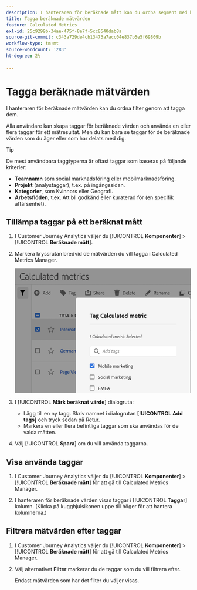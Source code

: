 ```yaml
---
description: I hanteraren för beräknade mått kan du ordna segment med hjälp av taggning.
title: Tagga beräknade mätvärden
feature: Calculated Metrics
exl-id: 25c9299b-34ae-475f-8e7f-5cc8540dab8a
source-git-commit: c343a729de4cb13473a7acc04e837b5e5f69809b
workflow-type: tm+mt
source-wordcount: '283'
ht-degree: 2%

---
```


# Tagga beräknade mätvärden

I hanteraren för beräknade mätvärden kan du ordna filter genom att tagga dem.

Alla användare kan skapa taggar för beräknade värden och använda en eller flera taggar för ett mätresultat. Men du kan bara se taggar för de beräknade värden som du äger eller som har delats med dig.

>[!TIP]
>
>De mest användbara taggtyperna är oftast taggar som baseras på följande kriterier:
>
>* **Teamnamn** som social marknadsföring eller mobilmarknadsföring.
>* **Projekt** (analystaggar), t.ex. på ingångssidan.
>* **Kategorier**, som Kvinnors eller Geografi.
>* **Arbetsflöden**, t.ex. Att bli godkänd eller kuraterad för (en specifik affärsenhet).

## Tillämpa taggar på ett beräknat mått

1. I Customer Journey Analytics väljer du [!UICONTROL **Komponenter**] > [!UICONTROL **Beräknade mått**].

1. Markera kryssrutan bredvid de mätvärden du vill tagga i Calculated Metrics Manager.

   ![Tagga listan Beräknade mätvärden med Mobilmarknadsföring vald.](assets/cm_add_tags.png)

1. I [!UICONTROL **Märk beräknat värde**] dialogruta:

   * Lägg till en ny tagg. Skriv namnet i dialogrutan **[!UICONTROL Add tags]** och tryck sedan på Retur.
   * Markera en eller flera befintliga taggar som ska användas för de valda måtten.

1. Välj [!UICONTROL **Spara**] om du vill använda taggarna.

## Visa använda taggar

1. I Customer Journey Analytics väljer du [!UICONTROL **Komponenter**] > [!UICONTROL **Beräknade mått**] för att gå till Calculated Metrics Manager.

1. I hanteraren för beräknade värden visas taggar i [!UICONTROL **Taggar**] kolumn. (Klicka på kugghjulsikonen uppe till höger för att hantera kolumnerna.)

## Filtrera mätvärden efter taggar

1. I Customer Journey Analytics väljer du [!UICONTROL **Komponenter**] > [!UICONTROL **Beräknade mått**] för att gå till Calculated Metrics Manager.

1. Välj alternativet **Filter** markerar du de taggar som du vill filtrera efter.

   Endast mätvärden som har det filter du väljer visas.

